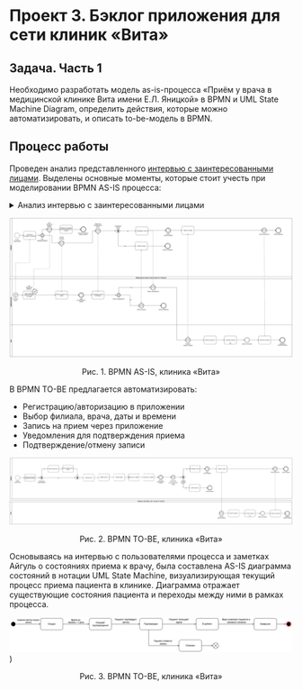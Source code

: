 # Проект 3. Бэклог приложения для сети клиник «Вита»

## Задача. Часть 1

Необходимо разработать модель as-is-процесса «Приём у врача в медицинской клинике Вита имени Е.Л. Яницкой» в BPMN и UML State Machine Diagram, определить действия, которые можно автоматизировать, и описать to-be-модель в BPMN. 

## Процесс работы

Проведен анализ представленного [интервью с заинтересованными лицами](https://docs.google.com/document/d/1nPsIsxFM0NxafMs-_KaAhlMaT013QtTbMjrKo7qhUS0/edit?usp=sharing). Выделены основные моменты, которые стоит учесть при моделировании BPMN AS-IS процесса:
<details>
  <summary>Анализ интервью с заинтересованными лицами</summary>

  **Пациент:**

  *   **Поиск клиники:** Ищет клинику (обычно ближайшую) при возникновении проблемы (например, боль в животе).
  *   **Запись на прием:**
      *   Звонит в филиал клиники для записи.
      *   Определяется с врачом и временем с помощью администратора.
      *   Подтверждает запись по звонку администратора.
      *   Посещает прием в назначенное время.

  **Администратор:**

  *   **Прием звонков:** Принимает звонки от пациентов, желающих записаться на прием.
  *   **Проверка расписания:** Проверяет наличие свободных слотов для записи к нужному врачу в электронном календаре.
  *   **Согласование записи:** Договаривается с пациентом о времени приема и записывает его в календарь.
  *   **Обработка отказов:** Если нет свободных слотов, общение с пациентом заканчивается.
  *   **Подтверждение записи:** За день до приема звонит пациенту для подтверждения записи.
      *   Пациент может подтвердить запись (придет на прием).
      *   Пациент может отказаться от посещения (запись отменяется).
  *   **Ведение записей:** Ведение записей в электронном календаре.

  **Врач:**

  *   **Прием пациента:** Принимает пациента в назначенное время.
  *   **Работа с записью:** Открывает запись пациента на прием и отмечает начало.
  *   **Проведение осмотра:** Общается с пациентом, проводит осмотр, анализирует его жалобы.
  *   **Диагностика:**
      *   Ставит диагноз (окончательный, если возможно).
      *   Если не может сразу поставить диагноз, ставит предварительный диагноз.
  *   **Назначение лечения:** Назначает необходимое лечение.
  *   **Завершение приема:** Оформляет протокол осмотра и закрывает запись пациента в календаре.
  *   **Повторный прием:** Повторный прием (при необходимости): Если не удается сразу поставить окончательный диагноз, назначает анализы и повторный прием.

</details>

![Обновленная диаграмма UML](https://github.com/EVTrukhina/practicum_Y/blob/main/BPMN%20AS-IS%20клиника%20Вита.png)
<p align="center">Рис. 1. BPMN AS-IS, клиника «Вита»</p>


В BPMN TO-BE предлагается автоматизировать:

*   Регистрацию/авторизацию в приложении
*   Выбор филиала, врача, даты и времени 
*   Запись на прием через приложение
*   Уведомления для подтверждения приема
*   Подтверждение/отмену записи


![Обновленная диаграмма UML](https://github.com/EVTrukhina/practicum_Y/blob/main/BPMN%20TO-BE%20клиника%20Вита.png)
<p align="center">Рис. 2. BPMN TO-BE, клиника «Вита»</p>


Основываясь на интервью с пользователями процесса и заметках Айгуль о состояниях приема к врачу, была составлена AS-IS диаграмма состояний в нотации UML State Machine, визуализирующая текущий процесс приема пациента в клинике. Диаграмма отражает существующие состояния пациента и переходы между ними в рамках процесса.


![Обновленная диаграмма UML](https://github.com/EVTrukhina/practicum_Y/blob/main/UML%20State%20Machine%20Diagram%20клиника%20Вита.png))
<p align="center">Рис. 3. BPMN TO-BE, клиника «Вита»</p>
